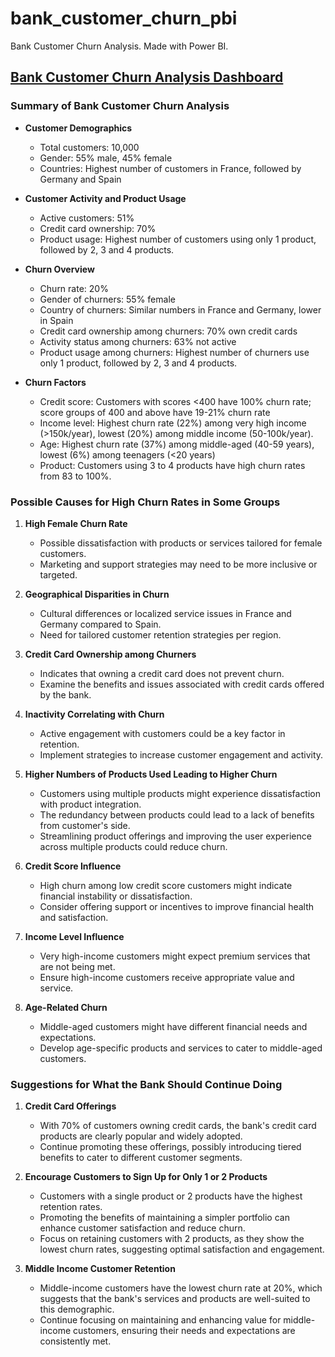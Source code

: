 # bank_customer_churn_pbi
Bank Customer Churn Analysis. Made with Power BI.

## [Bank Customer Churn Analysis Dashboard](https://github.com/hani-suraya/bank_customer_churn_pbi/blob/main/customer_churn_dashboard.pdf)

### Summary of Bank Customer Churn Analysis

- **Customer Demographics**
  - Total customers: 10,000
  - Gender: 55% male, 45% female
  - Countries: Highest number of customers in France, followed by Germany and Spain

- **Customer Activity and Product Usage**
  - Active customers: 51%
  - Credit card ownership: 70%
  - Product usage: Highest number of customers using only 1 product, followed by 2, 3 and 4 products.

- **Churn Overview**
  - Churn rate: 20%
  - Gender of churners: 55% female
  - Country of churners: Similar numbers in France and Germany, lower in Spain
  - Credit card ownership among churners: 70% own credit cards
  - Activity status among churners: 63% not active
  - Product usage among churners: Highest number of churners use only 1 product, followed by 2, 3 and 4 products.

- **Churn Factors**
  - Credit score: Customers with scores <400 have 100% churn rate; score groups of 400 and above have 19-21% churn rate
  - Income level: Highest churn rate (22%) among very high income (>150k/year), lowest (20%) among middle income (50-100k/year).
  - Age: Highest churn rate (37%) among middle-aged (40-59 years), lowest (6%) among teenagers (<20 years)
  - Product: Customers using 3 to 4 products have high churn rates from 83 to 100%.

### Possible Causes for High Churn Rates in Some Groups

1. **High Female Churn Rate**
   - Possible dissatisfaction with products or services tailored for female customers.
   - Marketing and support strategies may need to be more inclusive or targeted.

2. **Geographical Disparities in Churn**
   - Cultural differences or localized service issues in France and Germany compared to Spain.
   - Need for tailored customer retention strategies per region.

3. **Credit Card Ownership among Churners**
   - Indicates that owning a credit card does not prevent churn.
   - Examine the benefits and issues associated with credit cards offered by the bank.

4. **Inactivity Correlating with Churn**
   - Active engagement with customers could be a key factor in retention.
   - Implement strategies to increase customer engagement and activity.

5. **Higher Numbers of Products Used Leading to Higher Churn**
   - Customers using multiple products might experience dissatisfaction with product integration.
   - The redundancy between products could lead to a lack of benefits from customer's side.
   - Streamlining product offerings and improving the user experience across multiple products could reduce churn.

6. **Credit Score Influence**
   - High churn among low credit score customers might indicate financial instability or dissatisfaction.
   - Consider offering support or incentives to improve financial health and satisfaction.

7. **Income Level Influence**
   - Very high-income customers might expect premium services that are not being met.
   - Ensure high-income customers receive appropriate value and service.

8. **Age-Related Churn**
   - Middle-aged customers might have different financial needs and expectations.
   - Develop age-specific products and services to cater to middle-aged customers.
  
### Suggestions for What the Bank Should Continue Doing

1. **Credit Card Offerings**
   - With 70% of customers owning credit cards, the bank's credit card products are clearly popular and widely adopted.
   - Continue promoting these offerings, possibly introducing tiered benefits to cater to different customer segments.

2. **Encourage Customers to Sign Up for Only 1 or 2 Products**
   - Customers with a single product or 2 products have the highest retention rates.
   - Promoting the benefits of maintaining a simpler portfolio can enhance customer satisfaction and reduce churn.
   - Focus on retaining customers with 2 products, as they show the lowest churn rates, suggesting optimal satisfaction and engagement.

3. **Middle Income Customer Retention**
   - Middle-income customers have the lowest churn rate at 20%, which suggests that the bank's services and products are well-suited to this demographic.
   - Continue focusing on maintaining and enhancing value for middle-income customers, ensuring their needs and expectations are consistently met.
